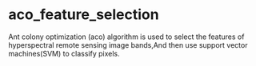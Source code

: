 # aco_feature_selection
Ant colony optimization (aco) algorithm is used to select the features of hyperspectral remote sensing image bands,And then use support vector machines(SVM) to classify pixels.

